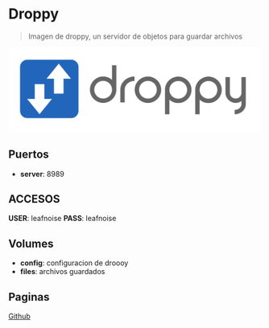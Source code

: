 # Droppy

> Imagen de droppy, un servidor de objetos para guardar archivos

![alt text](docs/img/droppy.svg)

## Puertos

* **server**: 8989

## ACCESOS

**USER**: leafnoise
**PASS**: leafnoise

## Volumes

* **config**: configuracion de droooy
* **files**: archivos guardados

## Paginas

[Github](https://github.com/silverwind/droppy)
